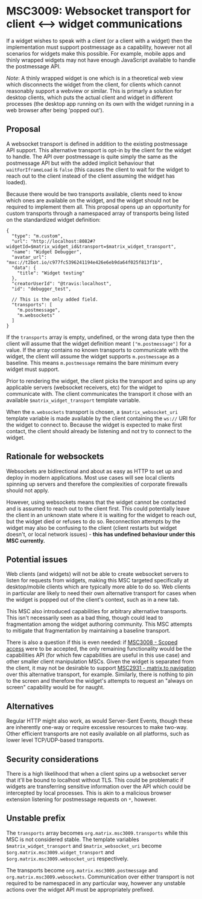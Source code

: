 # MSC3009: Websocket transport for client <--> widget communications

If a widget wishes to speak with a client (or a client with a widget) then the implementation must
support postmessage as a capability, however not all scenarios for widgets make this possible. For
example, mobile apps and thinly wrapped widgets may not have enough JavaScript available to handle
the postmessage API.

*Note*: A thinly wrapped widget is one which is in a theoretical web view which disconnects the widget
from the client, for clients which cannot reasonably support a webview or similar. This is primarly
a solution for desktop clients, which puts the actual client and widget in different processes (the
desktop app running on its own with the widget running in a web browser after being 'popped out').

## Proposal

A websocket transport is defined in addition to the existing postmessage API support. This alternative
transport is opt-in by the client for the widget to handle. The API over postmessage is quite simply
the same as the postmessage API but with the added implicit behaviour that `waitForIframeLoad` is `false`
(this causes the client to wait for the widget to reach out to the client instead of the client
assuming the widget has loaded).

Because there would be two transports available, clients need to know which ones are available on
the widget, and the widget should not be required to implement them all. This proposal opens up an
opportunity for custom transports through a namespaced array of transports being listed on the standardized
widget definition:

```json5
{
  "type": "m.custom",
  "url": "http://localhost:8082#?widgetId=$matrix_widget_id&transport=$matrix_widget_transport",
  "name": "Widget Debugger",
  "avatar_url": "mxc://t2bot.io/c977fc5396241194e426e6eb9da64f025f813f1b",
  "data": {
    "title": "Widget testing"
  },
  "creatorUserId": "@travis:localhost",
  "id": "debugger_test",

  // This is the only added field.
  "transports": [
    "m.postmessage",
    "m.websockets"
  ]
}
```

If the `transports` array is empty, undefined, or the wrong data type then the client will assume that
the widget definition meant `["m.postmessage"]` for a value. If the array contains no known transports
to communicate with the widget, the client will assume the widget supports `m.postmessage` as a baseline.
This means `m.postmessage` remains the bare minimum every widget must support.

Prior to rendering the widget, the client picks the transport and spins up any applicable servers (websocket
receivers, etc) for the widget to communicate with. The client communicates the transport it chose with
an available `$matrix_widget_transport` template variable.

When the `m.websockets` transport is chosen, a `$matrix_websocket_uri` template variable is made available
by the client containing the `ws://` URI for the widget to connect to. Because the widget is expected to
make first contact, the client should already be listening and not try to connect to the widget.

## Rationale for websockets

Websockets are bidirectional and about as easy as HTTP to set up and deploy in modern applications. Most
use cases will see local clients spinning up servers and therefore the complexities of corporate firewalls
should not apply.

However, using websockets means that the widget cannot be contacted and is assumed to reach out to the client
first. This could potentially leave the client in an unknown state where it is waiting for the widget to reach
out, but the widget died or refuses to do so. Reconnection attempts by the widget may also be confusing to
the client (client restarts but widget doesn't, or local network issues) - **this has undefined behaviour
under this MSC currently.**

## Potential issues

Web clients (and widgets) will not be able to create websocket servers to listen for requests from widgets,
making this MSC targeted specifically at desktop/mobile clients which are typically more able to do so.
Web clients in particular are likely to need their own alternative transport for cases when the widget
is popped out of the client's context, such as in a new tab.

This MSC also introduced capabilities for arbitrary alternative transports. This isn't necessarily seen
as a bad thing, though could lead to fragmentation among the widget authoring community. This MSC attempts
to mitigate that fragmentation by maintaining a baseline transport.

There is also a question if this is even needed: if [MSC3008 - Scoped access](https://github.com/matrix-org/matrix-doc/pull/3008)
were to be accepted, the only remaining functionality would be the capabilities API (for which few capabilities
are useful in this use case) and other smaller client manipulation MSCs. Given the widget is separated from
the client, it may not be desirable to support [MSC2931 - matrix.to navigation](https://github.com/matrix-org/matrix-doc/pull/2931)
over this alternative transport, for example. Similarly, there is nothing to pin to the screen and therefore
the widget's attempts to request an "always on screen" capability would be for naught.

## Alternatives

Regular HTTP might also work, as would Server-Sent Events, though these are inherently one-way or require
excessive resources to make two-way. Other efficient transports are not easily available on all platforms,
such as lower level TCP/UDP-based transports.

## Security considerations

There is a high likelihood that when a client spins up a websocket server that it'll be bound to localhost
without TLS. This could be problematic if widgets are transferring sensitive information over the API
which could be intercepted by local processes. This is akin to a malicious browser extension listening for
postmessage requests on `*`, however.

## Unstable prefix

The `transports` array becomes `org.matrix.msc3009.transports` while this MSC is not considered stable. The
template variables `$matrix_widget_transport` and `$matrix_websocket_uri` become `$org.matrix.msc3009.widget_transport`
and `$org.matrix.msc3009.websocket_uri` respectively.

The transports become `org.matrix.msc3009.postmessage` and `org.matrix.msc3009.websockets`. Communication
over either transport is not required to be namespaced in any particular way, however any unstable actions
over the widget API must be appropriately prefixed.
